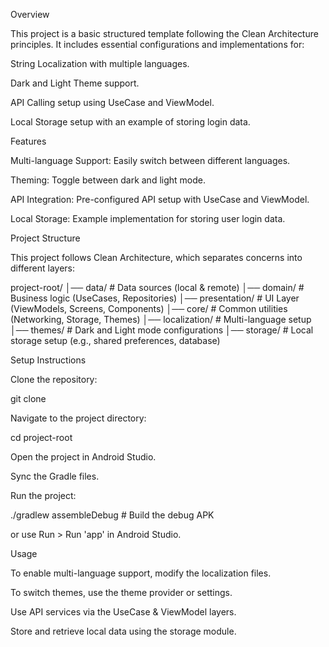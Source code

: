 Overview

This project is a basic structured template following the Clean Architecture principles. It includes essential configurations and implementations for:

String Localization with multiple languages.

Dark and Light Theme support.

API Calling setup using UseCase and ViewModel.

Local Storage setup with an example of storing login data.

Features

Multi-language Support: Easily switch between different languages.

Theming: Toggle between dark and light mode.

API Integration: Pre-configured API setup with UseCase and ViewModel.

Local Storage: Example implementation for storing user login data.


Project Structure

This project follows Clean Architecture, which separates concerns into different layers:

project-root/
│── data/               # Data sources (local & remote)
│── domain/             # Business logic (UseCases, Repositories)
│── presentation/       # UI Layer (ViewModels, Screens, Components)
│── core/               # Common utilities (Networking, Storage, Themes)
│── localization/       # Multi-language setup
│── themes/             # Dark and Light mode configurations
│── storage/            # Local storage setup (e.g., shared preferences, database)


Setup Instructions

Clone the repository:

git clone <repository-url>

Navigate to the project directory:

cd project-root

Open the project in Android Studio.

Sync the Gradle files.

Run the project:

./gradlew assembleDebug  # Build the debug APK

or use Run > Run 'app' in Android Studio.



Usage

To enable multi-language support, modify the localization files.

To switch themes, use the theme provider or settings.

Use API services via the UseCase & ViewModel layers.

Store and retrieve local data using the storage module.

